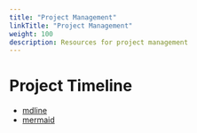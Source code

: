 ```yaml
---
title: "Project Management"
linkTitle: "Project Management"
weight: 100
description: Resources for project management
---
```


# Project Timeline

* [mdline](https://github.com/azu/mdline)
* [mermaid](https://mermaidjs.github.io/)
